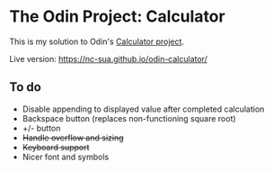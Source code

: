 # The Odin Project: Calculator
This is my solution to Odin's [Calculator project](https://www.theodinproject.com/paths/foundations/courses/foundations/lessons/calculator).

Live version: https://nc-sua.github.io/odin-calculator/

## To do
- Disable appending to displayed value after completed calculation
- Backspace button (replaces non-functioning square root)
- +/- button
- ~~Handle overflow and sizing~~
- ~~Keyboard support~~
- Nicer font and symbols